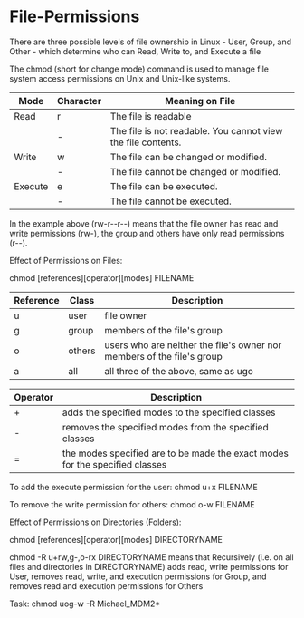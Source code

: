 # File-Permissions

There are three possible levels of file ownership in Linux - User, Group, and Other - which determine who can Read, Write to, and Execute a file

The chmod (short for change mode) command is used to manage file system access permissions on Unix and Unix-like systems. 

| Mode          |  Character            | Meaning on File                                                             |
| ------------- | ----------------------| --------------------------------------------------------------------------- |
| Read          | r                     | The file is readable                                                        |
|               | -                     | The file is not readable. You cannot view the file contents.                |
| Write         | w                     | The file can be changed or modified.                                        |
|               | -                     | The file cannot be changed or modified.                                     |
| Execute       | e                     | The file can be executed.                                                   |
|               | -                     | The file cannot be executed.                                                |

In the example above (rw-r--r--) means that the file owner has read and write permissions (rw-), the group and others have only read permissions (r--).


Effect of Permissions on Files: 

chmod [references][operator][modes] FILENAME

| Reference   |  Class             | Description                                                           |
| ----------- | -------------------| --------------------------------------------------------------------- |
| u           |  user              | file owner                                                            |
| g           |  group             | members of the file's group                                           |
| o           |  others            | users who are neither the file's owner nor members of the file's group|
| a           |  all               | all three of the above, same as ugo                                   |


| Operator   |  Description                                                                    |
| -----------| ------------------------------------------------------------------------------- |
| +          |  adds the specified modes to the specified classes                              |
| -          |  removes the specified modes from the specified classes                         |
| =          |  the modes specified are to be made the exact modes for the specified classes   |


To add the execute permission for the user: chmod u+x FILENAME 

To remove the write permission for others: chmod o-w FILENAME


Effect of Permissions on Directories (Folders): 

chmod [references][operator][modes] DIRECTORYNAME

chmod -R u+rw,g-,o-rx DIRECTORYNAME means that Recursively (i.e. on all files and directories in DIRECTORYNAME) adds read, write permissions for User, removes read, write, and execution permissions for Group, and removes read and execution permissions for Others

Task: chmod uog-w -R Michael_MDM2*



